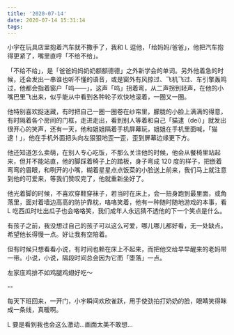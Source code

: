 ```yaml
---
title: '2020-07-14'
date: 2020-07-14 15:31:14
tags:
---
```


小宇在玩具店里抱着汽车就不撒手了，我和 L 逗他，「给妈妈/爸爸」，他把汽车抱得更紧了，嘴里直呼「不给不给」。

「不给不给」，是「爸爸妈妈奶奶额额德德」之外新学会的单词。另外他着急的时候，还会发出一串谁也听不懂的语音，或是窗外有风掠过、飞机飞过、车引擎轰鸣过，他都会指着窗户「呜——」，这声「呜」拐着弯，从二声拐到轻声，在他的小嘴巴里飞出来，似乎能从中看到各种轮子欢快地滚着，一圈又一圈。

他特别喜欢捉迷藏，有时把自己一圈一圈卷在纱帘里，朦胧的小脸上满满的得意，有时隔着各个房间的门框，走进走出，看到别人等着和自己「猫逮（dei）」就发出很开心的笑声，还有一天，他和姐姐隔着手机屏幕玩，姐姐在手机里面喊，「猫逮！」，他在手机外面把头向左狠狠地歪一歪，歪到屏幕边缘更下方。

他还知道怎么卖萌，在别人专心吃饭，不那么关注他的时候，他会从餐椅里站起来，但并不能站直，他的脚踩着椅子上的踏板，身子弯成 120 度的样子，把嵌着弯弯的眉眼，和咧开的小嘴，糊着星星点点饭菜的小脸送上前来，我们马上就注意到他的可爱来，等我们赞叹完了，他就重新坐好了。

他光着脚的时候，不喜欢穿鞋穿袜子，若当时在床上，会一扭身跑到最里面，或角落里，面对着墙边高高的防护靠枕，咯咯笑着，他有一种随时随地游戏的本事，看 L 吃西瓜时吐出瓜子也会咯咯笑，我们成年人永远猜不透他的下一个笑点是什么。

有孩子之前，我没想过自己的孩子可以这么可爱，哪儿哪儿都好看，无一处缺点。希望他长得慢一点。好让我有空陪着。

但有时候只想看看小说，有时间也赖在床上不起来，而把他交给早早醒来的老妈带一带。小说，小说，隔段时间总会因为它而「堕落」一点。

左家庄鸡排不如鸡腿鸡翅好吃～

--

每天下班回来，一开门，小宇瞬间欢欣雀跃，用手使劲拍打奶奶的脸，眼睛笑得眯成一条线，真暖啊。

L 要是看到我也会这么激动...画面太美不敢想...

